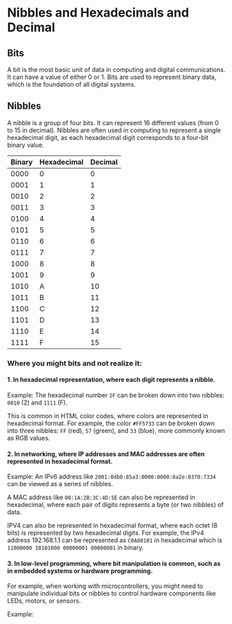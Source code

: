 # Nibbles and Hexadecimals and Decimal

## Bits

A bit is the most basic unit of data in computing and digital communications. It can have a value of either 0 or 1. Bits are used to represent binary data, which is the foundation of all digital systems.

## Nibbles

A nibble is a group of four bits. It can represent 16 different values (from 0 to 15 in decimal). Nibbles are often used in computing to represent a single hexadecimal digit, as each hexadecimal digit corresponds to a four-bit binary value.

| Binary | Hexadecimal | Decimal |
|--------|-------------|---------|
| 0000 | 0           | 0       |
| 0001 | 1           | 1       |
| 0010 | 2           | 2       |
| 0011 | 3           | 3       |
| 0100 | 4           | 4       |
| 0101 | 5           | 5       |
| 0110 | 6           | 6       |
| 0111 | 7           | 7       |
| 1000 | 8           | 8       |
| 1001 | 9           | 9       |
| 1010 | A           | 10      |
| 1011 | B           | 11      |
| 1100 | C           | 12      |
| 1101 | D           | 13      |
| 1110 | E           | 14      |
| 1111 | F           | 15      |

### Where you might bits and not realize it:

#### 1. In hexadecimal representation, where each digit represents a nibble.

Example: The hexadecimal number `2F` can be broken down into two nibbles: `0010` (2) and `1111` (F).

This is common in HTML color codes, where colors are represented in hexadecimal format. For example, the color `#FF5733` can be broken down into three nibbles: `FF` (red), `57` (green), and `33` (blue), more commonly known as RGB values.

#### 2. In networking, where IP addresses and MAC addresses are often represented in hexadecimal format.

Example: An IPv6 address like `2001:0db8:85a3:0000:0000:8a2e:0370:7334` can be viewed as a series of nibbles.

A MAC address like `00:1A:2B:3C:4D:5E` can also be represented in hexadecimal, where each pair of digits represents a byte (or two nibbles) of data.

IPV4 can also be represented in hexadecimal format, where each octet (8 bits) is represented by two hexadecimal digits. For example, the IPv4 address 192.168.1.1 can be represented as `C0A80101` in hexadecimal which is `11000000 10101000 00000001 00000001` in binary.

#### 3. In low-level programming, where bit manipulation is common, such as in embedded systems or hardware programming. 

For example, when working with microcontrollers, you might need to manipulate individual bits or nibbles to control hardware components like LEDs, motors, or sensors.

Example: 




